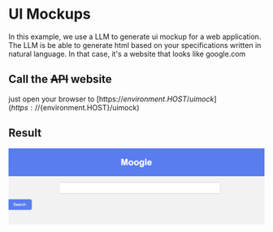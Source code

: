 # UI Mockups

In this example, we use a LLM to generate ui mockup for a web application. The LLM is be able to generate html based on your specifications written in natural language. In that case, it's a website that looks like google.com

## Call the ~~API~~ website

just open your browser to [https://${environment.HOST}/uimock](https://${environment.HOST}/uimock)

## Result

![moogle](/docs/moogle.png)